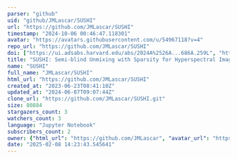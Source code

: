 ```yaml
---
parser: "github"
uid: "github/JMLascar/SUSHI"
url: "https://github.com/JMLascar/SUSHI"
timestamp: "2024-10-06 00:46:47.118301"
avatar: "https://avatars.githubusercontent.com/u/54967118?v=4"
repo_url: "https://github.com/JMLascar/SUSHI"
doi: ["https://ui.adsabs.harvard.edu/abs/2024A%2526A...686A.259L", "https://ui.adsabs.harvard.edu/abs/2024ascl.soft09003L/abstract"]
title: "SUSHI: Semi-blind Unmixing with Sparsity for Hyperspectral Images"
name: "SUSHI"
full_name: "JMLascar/SUSHI"
html_url: "https://github.com/JMLascar/SUSHI"
created_at: "2023-06-23T08:41:10Z"
updated_at: "2024-06-07T09:07:44Z"
clone_url: "https://github.com/JMLascar/SUSHI.git"
size: 80884
stargazers_count: 3
watchers_count: 3
language: "Jupyter Notebook"
subscribers_count: 2
owner: {"html_url": "https://github.com/JMLascar", "avatar_url": "https://avatars.githubusercontent.com/u/54967118?v=4", "login": "JMLascar", "type": "User"}
date: "2025-02-08 14:23:43.545641"
---
```

